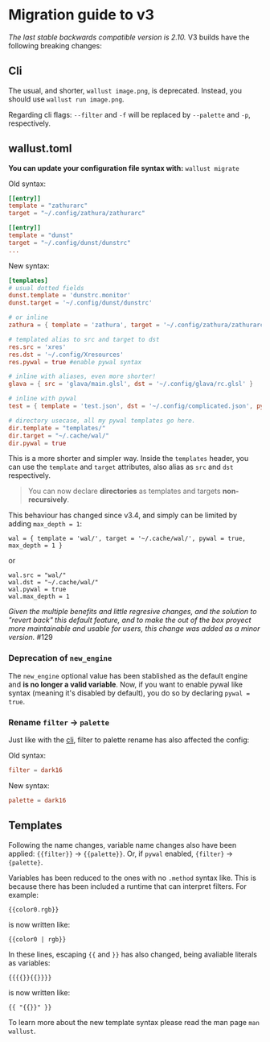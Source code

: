 # Migration guide to v3
_The last stable backwards compatible version is 2.10._ V3 builds have the following breaking changes:

## Cli
The usual, and shorter, `wallust image.png`, is deprecated.
Instead, you should use `wallust run image.png`.

Regarding cli flags: `--filter` and `-f` will be replaced by `--palette` and `-p`, respectively.

## wallust.toml
**You can update your configuration file syntax with:** `wallust migrate`

Old syntax:
```toml
[[entry]]
template = "zathurarc"
target = "~/.config/zathura/zathurarc"

[[entry]]
template = "dunst"
target = "~/.config/dunst/dunstrc"
...
```

New syntax:
```toml
[templates]
# usual dotted fields
dunst.template = 'dunstrc.monitor'
dunst.target = '~/.config/dunst/dunstrc'

# or inline
zathura = { template = 'zathura', target = '~/.config/zathura/zathurarc' }

# templated alias to src and target to dst
res.src = 'xres'
res.dst = '~/.config/Xresources'
res.pywal = true #enable pywal syntax

# inline with aliases, even more shorter!
glava = { src = 'glava/main.glsl', dst = '~/.config/glava/rc.glsl' }

# inline with pywal
test = { template = 'test.json', dst = '~/.config/complicated.json', pywal = true }

# directory usecase, all my pywal templates go here.
dir.template = "templates/"
dir.target = "~/.cache/wal/"
dir.pywal = true
```
This is a more shorter and simpler way. Inside the `templates` header, you can
use the `template` and `target` attributes, also alias as `src` and `dst`
respectively.

> You can now declare **directories** as templates and targets **non-recursively**.

This behaviour has changed since v3.4, and simply can be limited by adding `max_depth = 1`:
```
wal = { template = 'wal/', target = '~/.cache/wal/', pywal = true, max_depth = 1 }
```
or
```
wal.src = "wal/"
wal.dst = "~/.cache/wal/"
wal.pywal = true
wal.max_depth = 1
```

_Given the multiple benefits and little regresive changes, and the solution to
"revert back" this default feature, and to make the out of the box proyect more
maintainable and usable for users, this change was added as a minor version._ #129

### Deprecation of `new_engine`

The `new_engine` optional value has been stablished as the default engine and
**is no longer a valid variable**. Now, if you want to enable pywal like syntax
(meaning it's disabled by default), you do so by declaring `pywal = true`.

### Rename `filter` -> `palette`

Just like with the [cli](#cli), filter to palette rename has also affected the config:

Old syntax:
```toml
filter = dark16
```

New syntax:
```toml
palette = dark16
```

## Templates

Following the name changes, variable name changes also have been applied:
`{{filter}}` -> `{{palette}}`.
Or, if `pywal` enabled, `{filter}` -> `{palette}`.


Variables has been reduced to the ones with no `.method` syntax like. This is
because there has been included a runtime that can interpret filters. For example:
```
{{color0.rgb}}
```
is now written like:
```
{{color0 | rgb}}
```

In these lines, escaping `{{` and `}}` has also changed, being avaliable literals as variables:
```
{{{{}}{{}}}}
```
is now written like:
```
{{ "{{}}" }}
```

To learn more about the new template syntax please read the man page `man wallust`.
